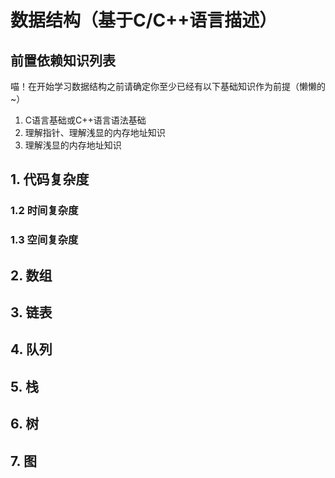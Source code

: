 # 数据结构（基于C/C++语言描述）
## 前置依赖知识列表 
喵！在开始学习数据结构之前请确定你至少已经有以下基础知识作为前提（懒懒的~）
1. C语言基础或C++语言语法基础  
2. 理解指针、理解浅显的内存地址知识  
3. 理解浅显的内存地址知识
## 1. 代码复杂度
### 1.2 时间复杂度
### 1.3 空间复杂度
## 2. 数组
## 3. 链表
## 4. 队列
## 5. 栈
## 6. 树
## 7. 图

